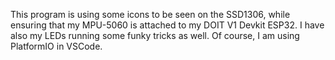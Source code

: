 This program is using some icons to be seen on the SSD1306, while ensuring that my MPU-5060 is attached to my DOIT V1 Devkit ESP32. I have also my LEDs running some funky tricks as well. Of course, I am using PlatformIO in VSCode.
